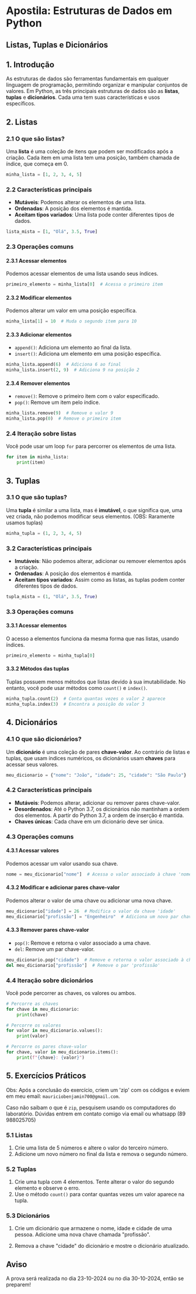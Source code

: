 # Apostila: Estruturas de Dados em Python

## Listas, Tuplas e Dicionários

## 1. Introdução

As estruturas de dados são ferramentas fundamentais em qualquer linguagem de programação, permitindo organizar e manipular conjuntos de valores. Em Python, as três principais estruturas de dados são as **listas**, **tuplas** e **dicionários**. Cada uma tem suas características e usos específicos.

## 2. Listas

### 2.1 O que são listas?

Uma **lista** é uma coleção de itens que podem ser modificados após a criação. Cada item em uma lista tem uma posição, também chamada de índice, que começa em 0.

```python
minha_lista = [1, 2, 3, 4, 5]
```

### 2.2 Características principais

- **Mutáveis**: Podemos alterar os elementos de uma lista.
- **Ordenadas**: A posição dos elementos é mantida.
- **Aceitam tipos variados**: Uma lista pode conter diferentes tipos de dados.

```python
lista_mista = [1, "Olá", 3.5, True]
```

### 2.3 Operações comuns

#### 2.3.1 Acessar elementos

Podemos acessar elementos de uma lista usando seus índices.

```python
primeiro_elemento = minha_lista[0]  # Acessa o primeiro item
```

#### 2.3.2 Modificar elementos

Podemos alterar um valor em uma posição específica.

```python
minha_lista[1] = 10  # Muda o segundo item para 10
```

#### 2.3.3 Adicionar elementos

- `append()`: Adiciona um elemento ao final da lista.
- `insert()`: Adiciona um elemento em uma posição específica.

```python
minha_lista.append(6)  # Adiciona 6 ao final
minha_lista.insert(2, 9)  # Adiciona 9 na posição 2
```

#### 2.3.4 Remover elementos

- `remove()`: Remove o primeiro item com o valor especificado.
- `pop()`: Remove um item pelo índice.

```python
minha_lista.remove(9)  # Remove o valor 9
minha_lista.pop(0)  # Remove o primeiro item
```

### 2.4 Iteração sobre listas

Você pode usar um loop `for` para percorrer os elementos de uma lista.

```python
for item in minha_lista:
    print(item)
```

## 3. Tuplas

### 3.1 O que são tuplas?

Uma **tupla** é similar a uma lista, mas é **imutável**, o que significa que, uma vez criada, não podemos modificar seus elementos. (OBS: Raramente usamos tuplas)

```python
minha_tupla = (1, 2, 3, 4, 5)
```

### 3.2 Características principais

- **Imutáveis**: Não podemos alterar, adicionar ou remover elementos após a criação.
- **Ordenadas**: A posição dos elementos é mantida.
- **Aceitam tipos variados**: Assim como as listas, as tuplas podem conter diferentes tipos de dados.

```python
tupla_mista = (1, "Olá", 3.5, True)
```

### 3.3 Operações comuns

#### 3.3.1 Acessar elementos

O acesso a elementos funciona da mesma forma que nas listas, usando índices.

```python
primeiro_elemento = minha_tupla[0]
```

#### 3.3.2 Métodos das tuplas

Tuplas possuem menos métodos que listas devido à sua imutabilidade. No entanto, você pode usar métodos como `count()` e `index()`.

```python
minha_tupla.count(2)  # Conta quantas vezes o valor 2 aparece
minha_tupla.index(3)  # Encontra a posição do valor 3
```

## 4. Dicionários

### 4.1 O que são dicionários?

Um **dicionário** é uma coleção de pares **chave-valor**. Ao contrário de listas e tuplas, que usam índices numéricos, os dicionários usam **chaves** para acessar seus valores.

```python
meu_dicionario = {"nome": "João", "idade": 25, "cidade": "São Paulo"}
```

### 4.2 Características principais

- **Mutáveis**: Podemos alterar, adicionar ou remover pares chave-valor.
- **Desordenados**: Até o Python 3.7, os dicionários não mantinham a ordem dos elementos. A partir do Python 3.7, a ordem de inserção é mantida.
- **Chaves únicas**: Cada chave em um dicionário deve ser única.

### 4.3 Operações comuns

#### 4.3.1 Acessar valores

Podemos acessar um valor usando sua chave.

```python
nome = meu_dicionario["nome"]  # Acessa o valor associado à chave 'nome'
```

#### 4.3.2 Modificar e adicionar pares chave-valor

Podemos alterar o valor de uma chave ou adicionar uma nova chave.

```python
meu_dicionario["idade"] = 26  # Modifica o valor da chave 'idade'
meu_dicionario["profissão"] = "Engenheiro"  # Adiciona um novo par chave-valor
```

#### 4.3.3 Remover pares chave-valor

- `pop()`: Remove e retorna o valor associado a uma chave.
- `del`: Remove um par chave-valor.

```python
meu_dicionario.pop("cidade")  # Remove e retorna o valor associado à chave 'cidade'
del meu_dicionario["profissão"]  # Remove o par 'profissão'
```

### 4.4 Iteração sobre dicionários

Você pode percorrer as chaves, os valores ou ambos.

```python
# Percorre as chaves
for chave in meu_dicionario:
    print(chave)

# Percorre os valores
for valor in meu_dicionario.values():
    print(valor)

# Percorre os pares chave-valor
for chave, valor in meu_dicionario.items():
    print(f"{chave}: {valor}")
```

## 5. Exercícios Práticos

Obs: Após a conclusão do exercício, criem um 'zip' com os códigos e eviem em meu email: `mauriciobenjamin700@gmail.com`.

Caso não saibam o que é `zip`, pesquisem usando os computadores do laboratório. Dúvidas entrem em contato comigo via email ou whatsapp (89 988025705)

### 5.1 Listas

1. Crie uma lista de 5 números e altere o valor do terceiro número.
2. Adicione um novo número no final da lista e remova o segundo número.

### 5.2 Tuplas

1. Crie uma tupla com 4 elementos. Tente alterar o valor do segundo elemento e observe o erro.
2. Use o método `count()` para contar quantas vezes um valor aparece na tupla.

### 5.3 Dicionários

1. Crie um dicionário que armazene o nome, idade e cidade de uma pessoa. Adicione uma nova chave chamada "profissão".

2. Remova a chave "cidade" do dicionário e mostre o dicionário atualizado.

## Aviso

A prova será realizada no dia 23-10-2024 ou no dia 30-10-2024, então se preparem!
